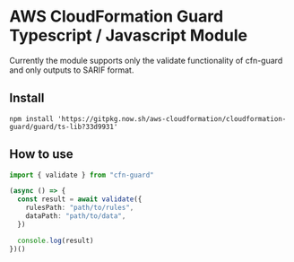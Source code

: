 # AWS CloudFormation Guard Typescript / Javascript Module

Currently the module supports only the validate functionality of cfn-guard and only outputs to SARIF format.

## Install

```shell
npm install 'https://gitpkg.now.sh/aws-cloudformation/cloudformation-guard/guard/ts-lib?33d9931'
```

## How to use

```typescript
import { validate } from "cfn-guard"

(async () => {
  const result = await validate({
    rulesPath: "path/to/rules",
    dataPath: "path/to/data",
  })

  console.log(result)
})()
```
